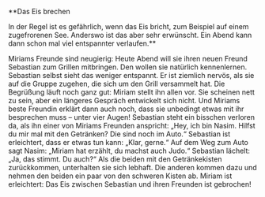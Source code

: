 **Das Eis brechen  
  
In der Regel ist es gefährlich, wenn das Eis bricht, zum Beispiel auf einem zugefrorenen See. Anderswo ist das aber sehr erwünscht. Ein Abend kann dann schon mal viel entspannter verlaufen.**  
  
Miriams Freunde sind neugierig: Heute Abend will sie ihren neuen Freund Sebastian zum Grillen mitbringen. Den wollen sie natürlich kennenlernen. Sebastian selbst sieht das weniger entspannt. Er ist ziemlich nervös, als sie auf die Gruppe zugehen, die sich um den Grill versammelt hat. Die Begrüßung läuft noch ganz gut: Miriam stellt ihn allen vor. Sie scheinen nett zu sein, aber ein längeres Gespräch entwickelt sich nicht. Und Miriams beste Freundin erklärt dann auch noch, dass sie unbedingt etwas mit ihr besprechen muss – unter vier Augen! Sebastian steht ein bisschen verloren da, als ihn einer von Miriams Freunden anspricht: „Hey, ich bin Nasim. Hilfst du mir mal mit den Getränken? Die sind noch im Auto.“ Sebastian ist erleichtert, dass er etwas tun kann: „Klar, gerne.“ Auf dem Weg zum Auto sagt Nasim: „Miriam hat erzählt, du machst auch Judo.“ Sebastian lächelt: „Ja, das stimmt. Du auch?“ Als die beiden mit den Getränkekisten zurückkommen, unterhalten sie sich lebhaft. Die anderen kommen dazu und nehmen den beiden ein paar von den schweren Kisten ab. Miriam ist erleichtert: Das Eis zwischen Sebastian und ihren Freunden ist gebrochen!